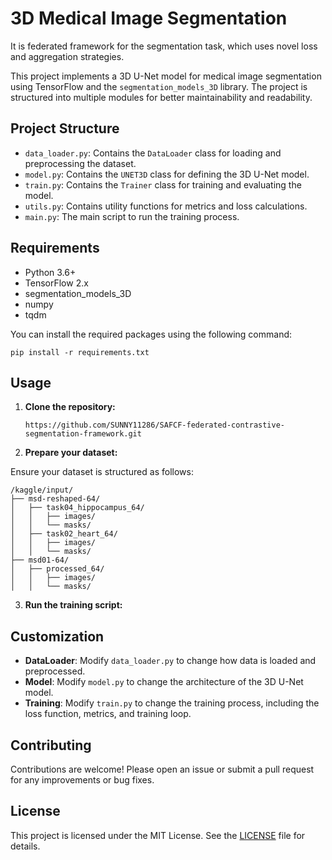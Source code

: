 # 3D Medical Image Segmentation

It is federated framework for the segmentation task, which uses novel loss and aggregation strategies.



This project implements a 3D U-Net model for medical image segmentation using TensorFlow and the `segmentation_models_3D` library. The project is structured into multiple modules for better maintainability and readability.

## Project Structure

- `data_loader.py`: Contains the `DataLoader` class for loading and preprocessing the dataset.
- `model.py`: Contains the `UNET3D` class for defining the 3D U-Net model.
- `train.py`: Contains the `Trainer` class for training and evaluating the model.
- `utils.py`: Contains utility functions for metrics and loss calculations.
- `main.py`: The main script to run the training process.

## Requirements

- Python 3.6+
- TensorFlow 2.x
- segmentation_models_3D
- numpy
- tqdm

You can install the required packages using the following command:

```pip
pip install -r requirements.txt
```



## Usage

1. **Clone the repository:**

   ```git
   https://github.com/SUNNY11286/SAFCF-federated-contrastive-segmentation-framework.git
   ```
2. **Prepare your dataset:**

Ensure your dataset is structured as follows:

```
/kaggle/input/
├── msd-reshaped-64/
│   ├── task04_hippocampus_64/
│   │   ├── images/
│   │   └── masks/
│   ├── task02_heart_64/
│   │   ├── images/
│   │   └── masks/
├── msd01-64/
│   ├── processed_64/
│   │   ├── images/
│   │   └── masks/
```

3. **Run the training script:**

## Customization

- **DataLoader**: Modify `data_loader.py` to change how data is loaded and preprocessed.
- **Model**: Modify `model.py` to change the architecture of the 3D U-Net model.
- **Training**: Modify `train.py` to change the training process, including the loss function, metrics, and training loop.

## Contributing

Contributions are welcome! Please open an issue or submit a pull request for any improvements or bug fixes.

## License

This project is licensed under the MIT License. See the [LICENSE](LICENSE) file for details.
